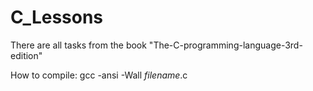 # C_Lessons
There are all tasks from the book "The-C-programming-language-3rd-edition"

How to compile:
  gcc -ansi -Wall *filename*.c
